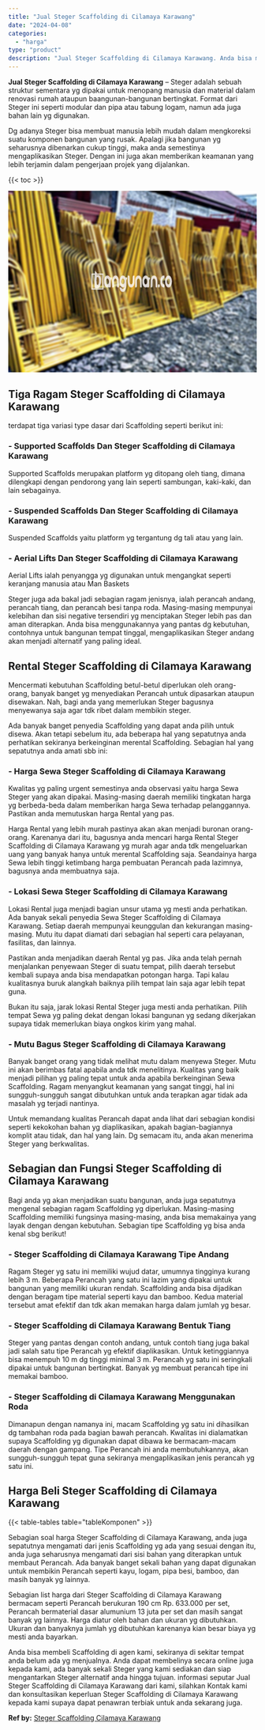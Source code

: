 ```yaml
---
title: "Jual Steger Scaffolding di Cilamaya Karawang"
date: "2024-04-08"
categories: 
  - "harga"
type: "product"
description: "Jual Steger Scaffolding di Cilamaya Karawang. Anda bisa membeli Scaffolding di agen kami, sekiranya di sekitar tempat anda belum ada yg menjualnya. Anda dapa..."
---
```


**Jual Steger Scaffolding di Cilamaya Karawang** – Steger adalah sebuah struktur sementara yg dipakai untuk menopang manusia dan material dalam renovasi rumah ataupun baangunan-bangunan bertingkat. Format dari Steger ini seperti modular dan pipa atau tabung logam, namun ada juga bahan lain yg digunakan.

Dg adanya Steger bisa membuat manusia lebih mudah dalam mengkoreksi suatu komponen bangunan yang rusak. Apalagi jika bangunan yg seharusnya dibenarkan cukup tinggi, maka anda semestinya mengaplikasikan Steger. Dengan ini juga akan memberikan keamanan yang lebih terjamin dalam pengerjaan projek yang dijalankan.

{{< toc >}}

![Jual Steger Scaffolding di Cilamaya Karawang](/images/sewa-scaffolding-steger-26.png)

## Tiga Ragam Steger Scaffolding di Cilamaya Karawang

terdapat tiga variasi type dasar dari Scaffolding seperti berikut ini:

### \- Supported Scaffolds Dan Steger Scaffolding di Cilamaya Karawang

Supported Scaffolds merupakan platform yg ditopang oleh tiang, dimana dilengkapi dengan pendorong yang lain seperti sambungan, kaki-kaki, dan lain sebagainya.

### \- Suspended Scaffolds Dan Steger Scaffolding di Cilamaya Karawang

Suspended Scaffolds yaitu platform yg tergantung dg tali atau yang lain.

### \- Aerial Lifts Dan Steger Scaffolding di Cilamaya Karawang

Aerial Lifts ialah penyangga yg digunakan untuk mengangkat seperti keranjang manusia atau Man Baskets

Steger juga ada bakal jadi sebagian ragam jenisnya, ialah perancah andang, perancah tiang, dan perancah besi tanpa roda. Masing-masing mempunyai kelebihan dan sisi negative tersendiri yg menciptakan Steger lebih pas dan aman diterapkan. Anda bisa menggunakannya yang pantas dg kebutuhan, contohnya untuk bangunan tempat tinggal, mengaplikasikan Steger andang akan menjadi alternatif yang paling ideal.

## Rental Steger Scaffolding di Cilamaya Karawang

Mencermati kebutuhan Scaffolding betul-betul diperlukan oleh orang-orang, banyak banget yg menyediakan Perancah untuk dipasarkan ataupun disewakan. Nah, bagi anda yang memerlukan Steger bagusnya menyewanya saja agar tdk ribet dalam membikin steger.

Ada banyak banget penyedia Scaffolding yang dapat anda pilih untuk disewa. Akan tetapi sebelum itu, ada beberapa hal yang sepatutnya anda perhatikan sekiranya berkeinginan merental Scaffolding. Sebagian hal yang sepatutnya anda amati sbb ini:

### \- Harga Sewa Steger Scaffolding di Cilamaya Karawang

Kwalitas yg paling urgent semestinya anda observasi yaitu harga Sewa Steger yang akan dipakai. Masing-masing daerah memiliki tingkatan harga yg berbeda-beda dalam memberikan harga Sewa terhadap pelanggannya. Pastikan anda memutuskan harga Rental yang pas.

Harga Rental yang lebih murah pastinya akan akan menjadi buronan orang-orang. Karenanya dari itu, bagusnya anda mencari harga Rental Steger Scaffolding di Cilamaya Karawang yg murah agar anda tdk mengeluarkan uang yang banyak hanya untuk merental Scaffolding saja. Seandainya harga Sewa lebih tinggi ketimbang harga pembuatan Perancah pada lazimnya, bagusnya anda membuatnya saja.

### \- Lokasi Sewa Steger Scaffolding di Cilamaya Karawang

Lokasi Rental juga menjadi bagian unsur utama yg mesti anda perhatikan. Ada banyak sekali penyedia Sewa Steger Scaffolding di Cilamaya Karawang. Setiap daerah mempunyai keunggulan dan kekurangan masing-masing. Mutu itu dapat diamati dari sebagian hal seperti cara pelayanan, fasilitas, dan lainnya.

Pastikan anda menjadikan daerah Rental yg pas. Jika anda telah pernah menjalankan penyewaan Steger di suatu tempat, pilih daerah tersebut kembali supaya anda bisa mendapatkan potongan harga. Tapi kalau kualitasnya buruk alangkah baiknya pilih tempat lain saja agar lebih tepat guna.

Bukan itu saja, jarak lokasi Rental Steger juga mesti anda perhatikan. Pilih tempat Sewa yg paling dekat dengan lokasi bangunan yg sedang dikerjakan supaya tidak memerlukan biaya ongkos kirim yang mahal.

### \- Mutu Bagus Steger Scaffolding di Cilamaya Karawang

Banyak banget orang yang tidak melihat mutu dalam menyewa Steger. Mutu ini akan berimbas fatal apabila anda tdk menelitinya. Kualitas yang baik menjadi pilihan yg paling tepat untuk anda apabila berkeinginan Sewa Scaffolding. Ragam menyangkut keamanan yang sangat tinggi, hal ini sungguh-sungguh sangat dibutuhkan untuk anda terapkan agar tidak ada masalah yg terjadi nantinya.

Untuk memandang kualitas Perancah dapat anda lihat dari sebagian kondisi seperti kekokohan bahan yg diaplikasikan, apakah bagian-bagiannya komplit atau tidak, dan hal yang lain. Dg semacam itu, anda akan menerima Steger yang berkwalitas.

## Sebagian dan Fungsi Steger Scaffolding di Cilamaya Karawang

Bagi anda yg akan menjadikan suatu bangunan, anda juga sepatutnya mengenal sebagian ragam Scaffolding yg diperlukan. Masing-masing Scaffolding memiliki fungsinya masing-masing, anda bisa memakainya yang layak dengan dengan kebutuhan. Sebagian tipe Scaffolding yg bisa anda kenal sbg berikut!

### \- Steger Scaffolding di Cilamaya Karawang Tipe Andang

Ragam Steger yg satu ini memiliki wujud datar, umumnya tingginya kurang lebih 3 m. Beberapa Perancah yang satu ini lazim yang dipakai untuk bangunan yang memiliki ukuran rendah. Scaffolding anda bisa dijadikan dengan beragam tipe material seperti kayu dan bamboo. Kedua material tersebut amat efektif dan tdk akan memakan harga dalam jumlah yg besar.

### \- Steger Scaffolding di Cilamaya Karawang Bentuk Tiang

Steger yang pantas dengan contoh andang, untuk contoh tiang juga bakal jadi salah satu tipe Perancah yg efektif diaplikasikan. Untuk ketinggiannya bisa menempuh 10 m dg tinggi minimal 3 m. Perancah yg satu ini seringkali dipakai untuk bangunan bertingkat. Banyak yg membuat perancah tipe ini memakai bamboo.

### \- Steger Scaffolding di Cilamaya Karawang Menggunakan Roda

Dimanapun dengan namanya ini, macam Scaffolding yg satu ini dihasilkan dg tambahan roda pada bagian bawah perancah. Kwalitas ini dialamatkan supaya Scaffolding yg digunakan dapat dibawa ke bermacam-macam daerah dengan gampang. Tipe Perancah ini anda membutuhkannya, akan sungguh-sungguh tepat guna sekiranya mengaplikasikan jenis perancah yg satu ini.

## Harga Beli Steger Scaffolding di Cilamaya Karawang

{{< table-tables table="tableKomponen" >}}

Sebagian soal harga Steger Scaffolding di Cilamaya Karawang, anda juga sepatutnya mengamati dari jenis Scaffolding yg ada yang sesuai dengan itu, anda juga seharusnya mengamati dari sisi bahan yang diterapkan untuk membaut Perancah. Ada banyak banget sekali bahan yang dapat digunakan untuk membikin Perancah seperti kayu, logam, pipa besi, bamboo, dan masih banyak yg lainnya.

Sebagian list harga dari Steger Scaffolding di Cilamaya Karawang bermacam seperti Perancah berukuran 190 cm Rp. 633.000 per set, Perancah bermaterial dasar alumunium 13 juta per set dan masih sangat banyak yg lainnya. Harga diatur oleh bahan dan ukuran yg dibutuhkan. Ukuran dan banyaknya jumlah yg dibutuhkan karenanya kian besar biaya yg mesti anda bayarkan.

Anda bisa membeli Scaffolding di agen kami, sekiranya di sekitar tempat anda belum ada yg menjualnya. Anda dapat membelinya secara online juga kepada kami, ada banyak sekali Steger yang kami sediakan dan siap mengantarkan Steger alternatif anda hingga tujuan. informasi seputar Jual Steger Scaffolding di Cilamaya Karawang dari kami, silahkan Kontak kami dan konsultasikan keperluan Steger Scaffolding di Cilamaya Karawang kepada kami supaya dapat penawran terbiak untuk anda sekarang juga.

**Ref by:** [Steger Scaffolding Cilamaya Karawang](https://id.wikipedia.org/wiki/Steger)
